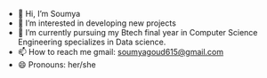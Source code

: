 - 👋 Hi, I’m Soumya 
- 👀 I’m interested in developing new projects
- 🌱 I’m currently pursuing my Btech final year in Computer Science Engineering specializes in Data science.
- 📫 How to reach me gmail: soumyagoud615@gmail.com
- 😄 Pronouns: her/she

<!---
soumya6702/soumya6702 is a ✨ special ✨ repository because its `README.md` (this file) appears on your GitHub profile.
You can click the Preview link to take a look at your changes.
--->
